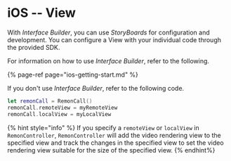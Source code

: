 # iOS -- View

With *Interface Builder*, you can use *StoryBoards* for configuration and development. You can configure a View with your individual code through the provided SDK.

For information on how to use *Interface Builder*, refer to the following.

{% page-ref page="ios-getting-start.md" %}

If you don't use *Interface Builder*, refer to the following code.

```swift
let remonCall = RemonCall()
remonCall.remoteView = myRemoteView
remonCall.localView = myLocalView
```

{% hint style="info" %}
If you specify a `remoteView` or `localView` in `RemonController`, `RemonController` will add the video rendering view to the specified view and track the changes in the specified view to set the video rendering view suitable for the size of the specified view.
{% endhint%}
